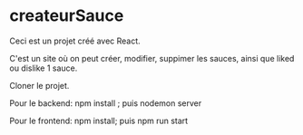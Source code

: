 # createurSauce
Ceci est un projet créé avec React.

C'est un site où on peut créer, modifier, suppimer les sauces, ainsi que liked ou dislike 1 sauce.

Cloner le projet. 

Pour le backend: npm install ; puis nodemon server 

Pour le frontend: npm install; puis npm run start

